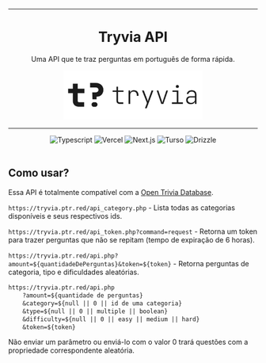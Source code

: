 <hr />

<div align="center">
  <h1>Tryvia API</h1>
  <p>Uma API que te traz perguntas em português de forma rápida.</p>
</div>

<div align="center">
  <picture>
    <source media="(prefers-color-scheme: dark)" srcset="./public/logo_dark.svg">
    <img alt="Tryvia API logo" src="./public/logo_light.svg"  height="100">
  </picture>
</div>

<hr />

<div align="center">
  <img alt="Typescript" src="https://img.shields.io/badge/TYPESCRIPT-000000?style=for-the-badge&logo=TYPESCRIPT&logoColor=3178C6" />
  <img alt="Vercel" src="https://img.shields.io/badge/VERCEL-000000?style=for-the-badge&logo=VERCEL&logoColor=FFFFFF" />
  <img alt="Next.js" src="https://img.shields.io/badge/NEXT.JS-000000?style=for-the-badge&logo=NEXTDOTJS&logoColor=FFFFFF" />
  <img alt="Turso" src="https://img.shields.io/badge/TURSO-000000?style=for-the-badge&logo=TURSO&logoColor=4FF8D2" />
  <img alt="Drizzle" src="https://img.shields.io/badge/DRIZZLE-000000?style=for-the-badge&logo=DRIZZLE&logoColor=C5F74F" />
</div>

<br />

## Como usar?

Essa API é totalmente compatível com a [Open Trivia Database](https://opentdb.com/).

`https://tryvia.ptr.red/api_category.php` - Lista todas as categorias disponíveis e seus respectivos ids.

`https://tryvia.ptr.red/api_token.php?command=request` - Retorna um token para trazer perguntas que não se repitam (tempo de expiração de 6 horas).

`https://tryvia.ptr.red/api.php?amount=${quantidadeDePerguntas}&token=${token}` - Retorna perguntas de categoria, tipo e dificuldades aleatórias.

```url
https://tryvia.ptr.red/api.php
    ?amount=${quantidade de perguntas}
    &category=${null || 0 || id de uma categoria}
    &type=${null || 0 || multiple || boolean}
    &difficulty=${null || 0 || easy || medium || hard}
    &token=${token}
```

Não enviar um parâmetro ou enviá-lo com o valor 0 trará questões com a propriedade correspondente aleatória.
